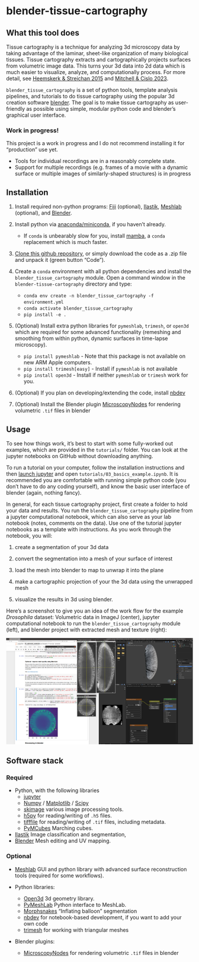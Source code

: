 # blender-tissue-cartography


<!-- WARNING: THIS FILE WAS AUTOGENERATED! DO NOT EDIT! -->

## What this tool does

Tissue cartography is a technique for analyzing 3d microscopy data by
taking advantage of the laminar, sheet-like organization of many
biological tissues. Tissue cartography extracts and cartographically
projects surfaces from volumetric image data. This turns your 3d data
into 2d data which is much easier to visualize, analyze, and
computationally process. For more detail, see [Heemskerk & Streichan
2015](https://doi.org/10.1038/nmeth.3648) and [Mitchell & Cislo
2023](https://doi.org/10.1038/s41592-023-02081-w).

`blender_tissue_cartography` is a set of python tools, template analysis
pipelines, and tutorials to do tissue cartography using the popular 3d
creation software [blender](https://www.blender.org/). The goal is to
make tissue cartography as user-friendly as possible using simple,
modular python code and blender’s graphical user interface.

### Work in progress!

This project is a work in progress and I do not recommend installing it
for “production” use yet.

- Tools for individual recordings are in a reasonably complete state.
- Support for multiple recordings (e.g. frames of a movie with a dynamic
  surface or multiple images of similarly-shaped structures) is in
  progress

## Installation

1.  Install required non-python programs: [Fiji](https://fiji.sc/)
    (optional), [Ilastik](https://www.ilastik.org/),
    [Meshlab](https://www.meshlab.net/) (optional), and
    [Blender](https://www.blender.org/).

2.  Install python via
    [anaconda/miniconda](https://docs.anaconda.com/miniconda/miniconda-install/),
    if you haven’t already.

    - If `conda` is unbearably slow for you, install
      [mamba](https://mamba.readthedocs.io/en/latest/index.html), a
      `conda` replacement which is much faster.

3.  [Clone this github
    repository](https://docs.github.com/en/repositories/creating-and-managing-repositories/cloning-a-repository),
    or simply download the code as a .zip file and unpack it (green
    button “Code”).

4.  Create a `conda` environment with all python dependencies and
    install the `blender_tissue_cartography` module. Open a command
    window in the `blender-tissue-cartography` directory and type:

    - `conda env create -n blender_tissue_cartography -f environment.yml`
    - `conda activate blender_tissue_cartography`
    - `pip install -e .`

5.  (Optional) Install extra python libraries for `pymeshlab`,
    `trimesh`, or `open3d` which are required for some advanced
    functionality (remeshing and smoothing from within python, dynamic
    surfaces in time-lapse microscopy).

    - `pip install pymeshlab` - Note that this package is not available
      on new ARM Apple computers.
    - `pip install trimesh[easy]` - Install if `pymeshlab` is not
      available
    - `pip install open3d` - Install if neither `pymeshlab` or `trimesh`
      work for you.

6.  (Optional) If you plan on developing/extending the code, install
    [nbdev](https://nbdev.fast.ai/)

7.  (Optional) Install the Blender plugin
    [MicroscopyNodes](https://github.com/oanegros/MicroscopyNodes) for
    rendering volumetric `.tif` files in blender

## Usage

To see how things work, it’s best to start with some fully-worked out
examples, which are provided in the `tutorials/` folder. You can look at
the jupyter notebooks on GitHub without downloading anything.

To run a tutorial on your computer, follow the installation instructions
and then [launch
jupyter](https://docs.jupyter.org/en/latest/running.html) and open
`tutorials/03_basics_example.ipynb`. It is recommended you are
comfortable with running simple python code (you don’t have to do any
coding yourself), and know the basic user interface of blender (again,
nothing fancy).

In general, for each tissue cartography project, first create a folder
to hold your data and results. You run the `blender_tissue_cartography`
pipeline from a jupyter computational notebook, which can also serve as
your lab notebook (notes, comments on the data). Use one of the tutorial
jupyter notebooks as a template with instructions. As you work through
the notebook, you will:

1.  create a segmentation of your 3d data

2.  convert the segmentation into a mesh of your surface of interest

3.  load the mesh into blender to map to unwrap it into the plane

4.  make a cartographic projection of your the 3d data using the
    unwrapped mesh

5.  visualize the results in 3d using blender.

Here’s a screenshot to give you an idea of the work flow for the example
*Drosophila* dataset: Volumetric data in ImageJ (center), jupyter
computational notebook to run the `blender_tissue_cartography` module
(left), and blender project with extracted mesh and texture (right):

![image.png](index_files/figure-commonmark/cell-6-1-image.png)

## Software stack

### Required

- Python, with the following libraries
  - [jupyter](https://jupyter.org/)
  - [Numpy](https://numpy.org/) / [Matplotlib](https://matplotlib.org/)
    / [Scipy](https://scipy.org/)
  - [skimage](https://scikit-image.org) various image processing tools.
  - [h5py](https://www.h5py.org/) for reading/writing of `.h5` files.
  - [tifffile](https://github.com/cgohlke/tifffile/) for reading/writing
    of `.tif` files, including metadata.
  - [PyMCubes](https://github.com/pmneila/PyMCubes) Marching cubes.
- [Ilastik](https://www.ilastik.org/) Image classification and
  segmentation,
- [Blender](https://www.blender.org/) Mesh editing and UV mapping.

### Optional

- [Meshlab](https://www.meshlab.net/) GUI and python library with
  advanced surface reconstruction tools (required for some workflows).

- Python libraries:

  - [Open3d](https://www.open3d.org) 3d geometry library.
  - [PyMeshLab](https://pymeshlab.readthedocs.io/en/latest/index.html)
    Python interface to MeshLab.
  - [Morphsnakes](https://github.com/pmneila/morphsnakes) “Inflating
    balloon” segmentation
  - [nbdev](https://nbdev.fast.ai/tutorials/tutorial.html) for
    notebook-based development, if you want to add your own code
  - [trimesh](https://trimesh.org/) for working with triangular meshes

- Blender plugins:

  - [MicroscopyNodes](https://github.com/oanegros/MicroscopyNodes) for
    rendering volumetric `.tif` files in blender
